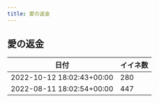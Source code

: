 ```yaml
---
title: 愛の返金
---
```

## 愛の返金

|日付|イイネ数|
|-|-|
|2022-10-12 18:02:43+00:00|280|
|2022-08-11 18:02:54+00:00|447|
